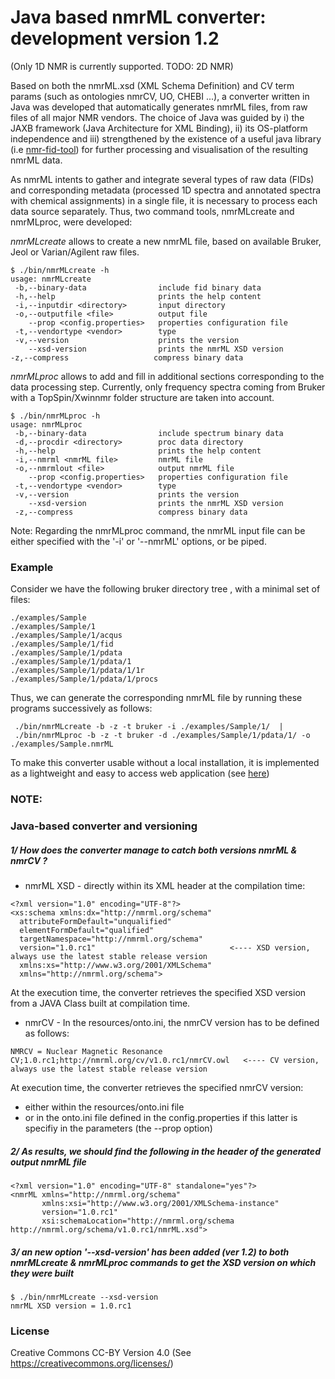 Java based nmrML converter: development version 1.2
==============

(Only 1D NMR is currently supported. TODO: 2D NMR)

Based on both the nmrML.xsd (XML Schema Definition) and CV term params (such as ontologies nmrCV, UO, CHEBI ...), a converter written in Java was developed that automatically generates nmrML files, from raw files of all major NMR vendors. The choice of Java was guided by i)  the JAXB framework  (Java Architecture for XML Binding), ii) its OS-platform independence and iii) strengthened by the existence of a useful java library (i.e [nmr-fid-tool](https://github.com/LuisFF/nmr-fid-tool)) for further processing and visualisation of the resulting nmrML data. 

As nmrML intents to gather and integrate several types of raw data (FIDs) and corresponding metadata (processed 1D spectra and annotated spectra with chemical assignments) in a single file, it is necessary to process each data source separately. Thus, two command tools, nmrMLcreate and nmrMLproc, were developed:

*nmrMLcreate* allows to create a new nmrML file, based on available Bruker, Jeol or Varian/Agilent raw files.
```
$ ./bin/nmrMLcreate -h
usage: nmrMLcreate
 -b,--binary-data                include fid binary data
 -h,--help                       prints the help content
 -i,--inputdir <directory>       input directory
 -o,--outputfile <file>          output file
    --prop <config.properties>   properties configuration file
 -t,--vendortype <vendor>        type
 -v,--version                    prints the version
    --xsd-version                prints the nmrML XSD version
-z,--compress                   compress binary data
```

*nmrMLproc* allows to add and fill in additional sections corresponding to the data processing step. Currently, only frequency spectra coming from Bruker with a TopSpin/Xwinnmr folder structure are taken into account.

```
$ ./bin/nmrMLproc -h
usage: nmrMLproc
 -b,--binary-data                include spectrum binary data
 -d,--procdir <directory>        proc data directory
 -h,--help                       prints the help content
 -i,--nmrml <nmrML file>         nmrML file
 -o,--nmrmlout <file>            output nmrML file
    --prop <config.properties>   properties configuration file
 -t,--vendortype <vendor>        type
 -v,--version                    prints the version
    --xsd-version                prints the nmrML XSD version
 -z,--compress                   compress binary data
```

Note: Regarding the nmrMLproc command, the nmrML input file can be either specified with the '-i' or '--nmrML' options, or be piped.

### Example
Consider we have the following bruker directory tree , with a minimal set of files:
```
./examples/Sample
./examples/Sample/1
./examples/Sample/1/acqus
./examples/Sample/1/fid
./examples/Sample/1/pdata
./examples/Sample/1/pdata/1
./examples/Sample/1/pdata/1/1r
./examples/Sample/1/pdata/1/procs
```
Thus, we can generate the corresponding nmrML file by running these programs successively as follows:
```
 ./bin/nmrMLcreate -b -z -t bruker -i ./examples/Sample/1/  |
 ./bin/nmrMLproc -b -z -t bruker -d ./examples/Sample/1/pdata/1/ -o ./examples/Sample.nmrML
```

To make this converter usable without a local installation, it is implemented as a lightweight and easy to access web application (see [here](http://nmrml.org/converter/))

### NOTE:

### Java-based converter and versioning

##### 1/ How does the converter manage to catch both versions nmrML & nmrCV ?

* nmrML XSD - directly within its XML header at the compilation time:

```
<?xml version="1.0" encoding="UTF-8"?>
<xs:schema xmlns:dx="http://nmrml.org/schema" 
  attributeFormDefault="unqualified"
  elementFormDefault="qualified"
  targetNamespace="http://nmrml.org/schema"
  version="1.0.rc1"                              <---- XSD version, always use the latest stable release version
  xmlns:xs="http://www.w3.org/2001/XMLSchema" 
  xmlns="http://nmrml.org/schema">
```
At the execution time, the converter retrieves the specified XSD version from a JAVA Class built at compilation time.

* nmrCV - In the resources/onto.ini, the nmrCV version has to be defined as follows:

```
NMRCV = Nuclear Magnetic Resonance CV;1.0.rc1;http://nmrml.org/cv/v1.0.rc1/nmrCV.owl   <---- CV version, always use the latest stable release version
```
At execution time, the converter retrieves the specified nmrCV version:
* either within the resources/onto.ini file
* or in the onto.ini file defined in the config.properties if this latter is specifiy in the parameters (the --prop option)

##### 2/ As results, we should find the following in the header of the generated output nmrML file
```
<?xml version="1.0" encoding="UTF-8" standalone="yes"?>
<nmrML xmlns="http://nmrml.org/schema" 
       xmlns:xsi="http://www.w3.org/2001/XMLSchema-instance"
       version="1.0.rc1"
       xsi:schemaLocation="http://nmrml.org/schema http://nmrml.org/schema/v1.0.rc1/nmrML.xsd">
```


##### 3/ an new option '--xsd-version' has been added (ver 1.2) to both nmrMLcreate & nmrMLproc commands to get the XSD version on which they were built
```
$ ./bin/nmrMLcreate --xsd-version
nmrML XSD version = 1.0.rc1
```

### License

Creative Commons CC-BY Version 4.0 (See https://creativecommons.org/licenses/)
